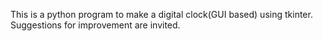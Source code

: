 This is a python program to make a digital clock(GUI based) using tkinter.
Suggestions for improvement are invited.